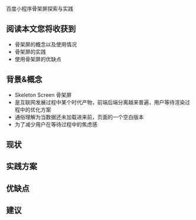百度小程序骨架屏探索与实践

## 阅读本文您将收获到
* 骨架屏的概念以及使用情况
* 骨架屏的实践
* 使用骨架屏的优缺点

## 背景&概念
* Skeleton Screen 骨架屏
* 是互联网发展过程中某个时代产物，前端后端分离越来普遍，用户等待渲染过程中的优化方案
* 通俗理解为当数据还未加载进来前，页面的一个空白版本
* 为了减少用户在等待过程中的焦虑感

## 现状
## 实践方案
## 优缺点
## 建议